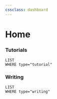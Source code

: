 ```yaml
---
cssclass: dashboard
---
```

# Home

### Tutorials
```dataview
LIST
WHERE type="tutorial"
```
### Writing
```dataview
LIST
WHERE type="writing"
```

